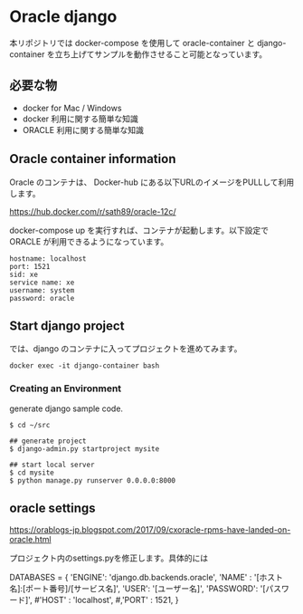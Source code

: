 # Oracle django

本リポジトリでは docker-compose を使用して oracle-container と django-container を立ち上げてサンプルを動作させること可能となっています。

## 必要な物

- docker for Mac / Windows
- docker 利用に関する簡単な知識
- ORACLE 利用に関する簡単な知識

## Oracle container information

Oracle のコンテナは、 Docker-hub にある以下URLのイメージをPULLして利用します。

https://hub.docker.com/r/sath89/oracle-12c/ 


docker-compose up を実行すれば、コンテナが起動します。以下設定で ORACLE が利用できるようになっています。

```commandline
hostname: localhost
port: 1521
sid: xe
service name: xe
username: system
password: oracle
```

## Start django project

では、django のコンテナに入ってプロジェクトを進めてみます。

```commandline
docker exec -it django-container bash
```

### Creating an Environment 

generate django sample code. 

```
$ cd ~/src

## generate project
$ django-admin.py startproject mysite

## start local server 
$ cd mysite
$ python manage.py runserver 0.0.0.0:8000
```

## oracle settings
 
 https://orablogs-jp.blogspot.com/2017/09/cxoracle-rpms-have-landed-on-oracle.html
 
プロジェクト内のsettings.pyを修正します。具体的には

DATABASES = {
    'ENGINE': 'django.db.backends.oracle',
    'NAME' : '[ホスト名]:[ポート番号]/[サービス名]',
    'USER': '[ユーザー名]',
    'PASSWORD': '[パスワード]',
    #'HOST' : 'localhost',
    #,'PORT' : 1521,
}